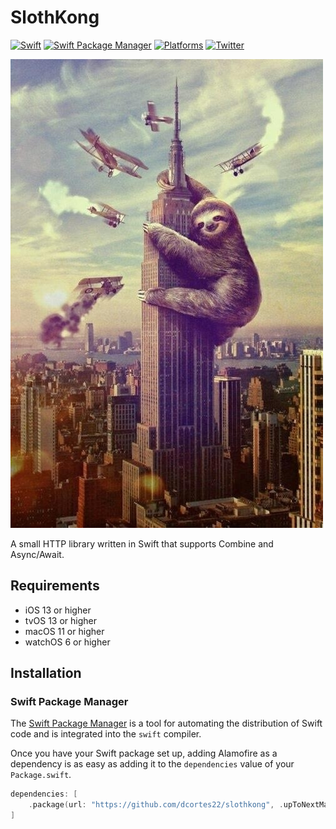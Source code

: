 # SlothKong

[![Swift](https://img.shields.io/badge/Swift-5.3_5.4_5.5-orange?style=flat-square)](https://img.shields.io/badge/Swift-5.3_5.4_5.5-Orange?style=flat-square)
[![Swift Package Manager](https://img.shields.io/badge/Swift_Package_Manager-compatible-orange?style=flat-square)](https://img.shields.io/badge/Swift_Package_Manager-compatible-orange?style=flat-square)
[![Platforms](https://img.shields.io/badge/Platforms-macOS_iOS_tvOS_watchOS-orange?style=flat-square)](https://img.shields.io/badge/Platforms-macOS_iOS_tvOS_watchOS-orange?style=flat-square)
[![Twitter](https://img.shields.io/badge/twitter-@dcortes22-blue.svg?style=flat-square)](https://twitter.com/dcortes22)

![SlothKong](https://raw.githubusercontent.com/dcortes22/slothkong/master/sloth.jpeg)

A small HTTP library written in Swift that supports Combine and Async/Await.

## Requirements

- iOS 13 or higher
- tvOS 13 or higher
- macOS 11 or higher
- watchOS 6 or higher

## Installation

### Swift Package Manager

The [Swift Package Manager](https://swift.org/package-manager/) is a tool for automating the distribution of Swift code and is integrated into the `swift` compiler. 

Once you have your Swift package set up, adding Alamofire as a dependency is as easy as adding it to the `dependencies` value of your `Package.swift`.

```swift
dependencies: [
    .package(url: "https://github.com/dcortes22/slothkong", .upToNextMajor(from: "1.0.0"))
]
```
